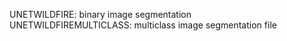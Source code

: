 UNETWILDFIRE: binary image segmentation <br>
UNETWILDFIREMULTICLASS: multiclass image segmentation file
